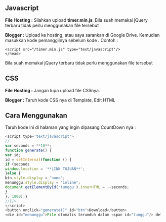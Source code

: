 ## Javascript
**File Hosting :**
Silahkan upload **timer.min.js**. Bila suah memakai jQuery terbaru tidak perlu menggunakan file tersebut

**Blogger :**
Upload ke hosting, atau saya sarankan di Google Drive. Kemudian masukkan kode pemanggilnya sebelum kode **</head>**.
Contoh :

```
<script src="/timer.min.js" type="text/javascript"/>
</head>
```

Bila suah memakai jQuery terbaru tidak perlu menggunakan file tersebut

## CSS
**File Hosting :**
Jangan lupa upload file CSSnya.

**Blogger :**
Taruh kode CSS nya di Template, Edit HTML

## Cara Menggunakan
Taruh kode ini di halaman yang ingin dipasang CountDown nya :

```javascript
<script type='text/javascript'>
//
var seconds = **10**;
function generate() {
var id;
id = setInterval(function () {
if (seconds
window.location = '**LINK TUJUAN**';
}else {
btn.style.display = "none";
menunggu.style.display = "inline";
document.getElementById('tunggu').innerHTML = --seconds;
}
}, 1000);}
//]]>
</script>
<button onclick="generate()" id="btn">Download</button>
<div id="menunggu">File otomatis terunduh dalam <span id="tunggu"/> detik
```